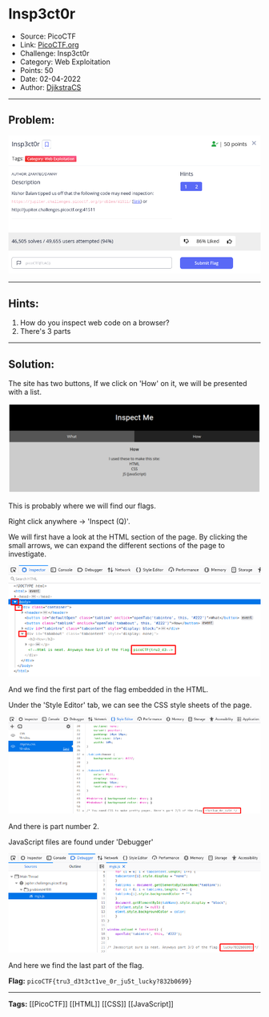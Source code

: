 # Insp3ct0r
* Source: PicoCTF
* Link: [PicoCTF.org](https://picoctf.org/)
* Challenge: Insp3ct0r
* Category: Web Exploitation
* Points: 50
* Date: 02-04-2022
* Author: [DjikstraCS](https://github.com/DjikstraCS)

---
## Problem:
![](./attachments/Pasted%20image%2020220402231830.png)

---
## Hints:
1. How do you inspect web code on a browser?
2. There's 3 parts

---
## Solution:
The site has two buttons, If we click on 'How' on it, we will be presented with a list.

![](./attachments/Pasted%20image%2020220405211427.png)

This is probably where we will find our flags.

Right click anywhere -> 'Inspect (Q)'.

We will first have a look at the HTML section of the page. By clicking the small arrows, we can expand the different sections of the page to investigate.

![](./attachments/Pasted%20image%2020220402232530.png)

And we find the first part of the flag embedded in the HTML.

Under the 'Style Editor' tab, we can see the CSS style sheets of the page. 

![](./attachments/Pasted%20image%2020220402233552.png)

And there is part number 2.

JavaScript files are found under 'Debugger'

![](./attachments/Pasted%20image%2020220402233955.png)

And here we find the last part of the flag.

**Flag:** `picoCTF{tru3_d3t3ct1ve_0r_ju5t_lucky?832b0699}`

---
**Tags:** [[PicoCTF]] [[HTML]] [[CSS]] [[JavaScript]]